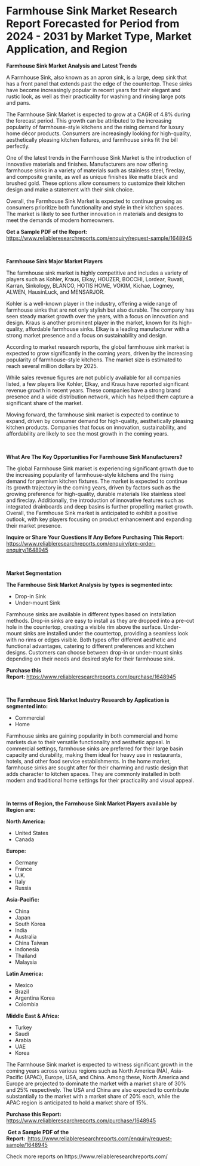 <p><h1>Farmhouse Sink Market Research Report Forecasted for Period from 2024 -  2031 by Market Type, Market Application, and Region</h1></p><p><strong>Farmhouse Sink Market Analysis and Latest Trends</strong></p>
<p><p>A Farmhouse Sink, also known as an apron sink, is a large, deep sink that has a front panel that extends past the edge of the countertop. These sinks have become increasingly popular in recent years for their elegant and rustic look, as well as their practicality for washing and rinsing large pots and pans.</p><p>The Farmhouse Sink Market is expected to grow at a CAGR of 4.8% during the forecast period. This growth can be attributed to the increasing popularity of farmhouse-style kitchens and the rising demand for luxury home décor products. Consumers are increasingly looking for high-quality, aesthetically pleasing kitchen fixtures, and farmhouse sinks fit the bill perfectly.</p><p>One of the latest trends in the Farmhouse Sink Market is the introduction of innovative materials and finishes. Manufacturers are now offering farmhouse sinks in a variety of materials such as stainless steel, fireclay, and composite granite, as well as unique finishes like matte black and brushed gold. These options allow consumers to customize their kitchen design and make a statement with their sink choice.</p><p>Overall, the Farmhouse Sink Market is expected to continue growing as consumers prioritize both functionality and style in their kitchen spaces. The market is likely to see further innovation in materials and designs to meet the demands of modern homeowners.</p></p>
<p><strong>Get a Sample PDF of the Report:&nbsp;</strong> <a href="https://www.reliableresearchreports.com/enquiry/request-sample/1648945">https://www.reliableresearchreports.com/enquiry/request-sample/1648945</a></p>
<p>&nbsp;</p>
<p><strong>Farmhouse Sink Major Market Players</strong></p>
<p><p>The farmhouse sink market is highly competitive and includes a variety of players such as Kohler, Kraus, Elkay, HOUZER, BOCCHI, Lordear, Ruvati, Karran, Sinkology, BLANCO, HOTIS HOME, VOKIM, Kichae, Logmey, ALWEN, HausinLuck, and MENSARJOR.</p><p>Kohler is a well-known player in the industry, offering a wide range of farmhouse sinks that are not only stylish but also durable. The company has seen steady market growth over the years, with a focus on innovation and design. Kraus is another prominent player in the market, known for its high-quality, affordable farmhouse sinks. Elkay is a leading manufacturer with a strong market presence and a focus on sustainability and design.</p><p>According to market research reports, the global farmhouse sink market is expected to grow significantly in the coming years, driven by the increasing popularity of farmhouse-style kitchens. The market size is estimated to reach several million dollars by 2025.</p><p>While sales revenue figures are not publicly available for all companies listed, a few players like Kohler, Elkay, and Kraus have reported significant revenue growth in recent years. These companies have a strong brand presence and a wide distribution network, which has helped them capture a significant share of the market.</p><p>Moving forward, the farmhouse sink market is expected to continue to expand, driven by consumer demand for high-quality, aesthetically pleasing kitchen products. Companies that focus on innovation, sustainability, and affordability are likely to see the most growth in the coming years.</p></p>
<p>&nbsp;</p>
<p><strong>What Are The Key Opportunities For Farmhouse Sink Manufacturers?</strong></p>
<p><p>The global Farmhouse Sink market is experiencing significant growth due to the increasing popularity of farmhouse-style kitchens and the rising demand for premium kitchen fixtures. The market is expected to continue its growth trajectory in the coming years, driven by factors such as the growing preference for high-quality, durable materials like stainless steel and fireclay. Additionally, the introduction of innovative features such as integrated drainboards and deep basins is further propelling market growth. Overall, the Farmhouse Sink market is anticipated to exhibit a positive outlook, with key players focusing on product enhancement and expanding their market presence.</p></p>
<p><strong>Inquire or Share Your Questions If Any Before Purchasing This Report:</strong> <a href="https://www.reliableresearchreports.com/enquiry/pre-order-enquiry/1648945">https://www.reliableresearchreports.com/enquiry/pre-order-enquiry/1648945</a></p>
<p>&nbsp;</p>
<p><strong>Market Segmentation</strong></p>
<p><strong>The Farmhouse Sink Market Analysis by types is segmented into:</strong></p>
<p><ul><li>Drop-in Sink</li><li>Under-mount Sink</li></ul></p>
<p><p>Farmhouse sinks are available in different types based on installation methods. Drop-in sinks are easy to install as they are dropped into a pre-cut hole in the countertop, creating a visible rim above the surface. Under-mount sinks are installed under the countertop, providing a seamless look with no rims or edges visible. Both types offer different aesthetic and functional advantages, catering to different preferences and kitchen designs. Customers can choose between drop-in or under-mount sinks depending on their needs and desired style for their farmhouse sink.</p></p>
<p><strong>Purchase this Report:&nbsp;</strong><a href="https://www.reliableresearchreports.com/purchase/1648945">https://www.reliableresearchreports.com/purchase/1648945</a></p>
<p>&nbsp;</p>
<p><strong>The Farmhouse Sink Market Industry Research by Application is segmented into:</strong></p>
<p><ul><li>Commercial</li><li>Home</li></ul></p>
<p><p>Farmhouse sinks are gaining popularity in both commercial and home markets due to their versatile functionality and aesthetic appeal. In commercial settings, farmhouse sinks are preferred for their large basin capacity and durability, making them ideal for heavy use in restaurants, hotels, and other food service establishments. In the home market, farmhouse sinks are sought after for their charming and rustic design that adds character to kitchen spaces. They are commonly installed in both modern and traditional home settings for their practicality and visual appeal.</p></p>
<p>&nbsp;</p>
<p><strong>In terms of Region, the Farmhouse Sink Market Players available by Region are:</strong></p>
<p>
    <p> <strong> North America: </strong>
        <ul>
            <li>United States</li>
            <li>Canada</li>
        </ul>
        </p> 
    <p> <strong> Europe: </strong>
        <ul>
            <li>Germany</li>
            <li>France</li>
            <li>U.K.</li>
            <li>Italy</li>
            <li>Russia</li>
        </ul>
        </p> 
    <p> <strong> Asia-Pacific: </strong>
        <ul>
            <li>China</li>
            <li>Japan</li>
            <li>South Korea</li>
            <li>India</li>
            <li>Australia</li>
            <li>China Taiwan</li>
            <li>Indonesia</li>
            <li>Thailand</li>
            <li>Malaysia</li>
        </ul>
        </p> 
    <p> <strong> Latin America: </strong>
        <ul>
            <li>Mexico</li>
            <li>Brazil</li>
            <li>Argentina Korea</li>
            <li>Colombia</li>
        </ul>
        </p> 
    <p> <strong> Middle East & Africa: </strong>
        <ul>
            <li>Turkey</li>
            <li>Saudi</li>
            <li>Arabia</li>
            <li>UAE</li>
            <li>Korea</li>
        </ul>
    </p>
    </p>
<p><p>The Farmhouse Sink market is expected to witness significant growth in the coming years across various regions such as North America (NA), Asia-Pacific (APAC), Europe, USA, and China. Among these, North America and Europe are projected to dominate the market with a market share of 30% and 25% respectively. The USA and China are also expected to contribute substantially to the market with a market share of 20% each, while the APAC region is anticipated to hold a market share of 15%.</p></p>
<p><strong>Purchase this Report: </strong><a href="https://www.reliableresearchreports.com/purchase/1648945">https://www.reliableresearchreports.com/purchase/1648945</a></p>
<p>&nbsp;<strong>Get a Sample PDF of the Report:&nbsp;&nbsp;</strong><a href="https://www.reliableresearchreports.com/enquiry/request-sample/1648945">https://www.reliableresearchreports.com/enquiry/request-sample/1648945</a></p>
<p><strong></strong></p>
<p>Check more reports on https://www.reliableresearchreports.com/</p>